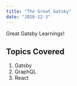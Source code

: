 ```yaml
---
title: "The Great Gatsby"
date: "2020-12-3"
---
```


Great Gatsby Learnings!

## Topics Covered

1. Gatsby
2. GraphQL
3. React